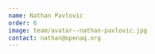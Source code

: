 ```yaml
---
name: Nathan Pavlovic
order: 6
image: team/avatar--nathan-pavlovic.jpg
contact: nathan@openaq.org
---
```

